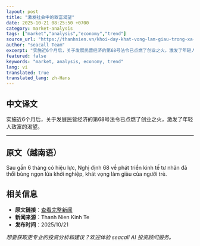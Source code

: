 ```yaml
---
layout: post
title: "激发社会中的致富渴望"
date: 2025-10-21 08:25:50 +0700
category: market-analysis
tags: ["market","analysis","economy","trend"]
source_url: "https://thanhnien.vn/khoi-day-khat-vong-lam-giau-trong-xa-hoi-18525100820505721.htm"
author: "seacall Team"
excerpt: "实施近6个月后，关于发展民营经济的第68号法令已点燃了创业之火，激发了年轻人致富的渴望。..."
featured: false
keywords: "market, analysis, economy, trend"
lang: vi
translated: true
translated_lang: zh-Hans
---
```


## 中文译文

实施近6个月后，关于发展民营经济的第68号法令已点燃了创业之火，激发了年轻人致富的渴望。

---

## 原文（越南语）

Sau gần 6 th&aacute;ng c&oacute; hiệu lực, Nghị định 68 về ph&aacute;t triển kinh tế tư nh&acirc;n đ&atilde; thổi b&ugrave;ng ngọn lửa khởi nghiệp, kh&aacute;t vọng l&agrave;m gi&agrave;u của người trẻ.

## 相关信息

- **原文链接**：[查看完整新闻](https://thanhnien.vn/khoi-day-khat-vong-lam-giau-trong-xa-hoi-18525100820505721.htm)
- **新闻来源**：Thanh Nien Kinh Te
- **发布时间**：2025/10/21

*想要获取更专业的投资分析和建议？欢迎体验 seacall AI 投资顾问服务。*